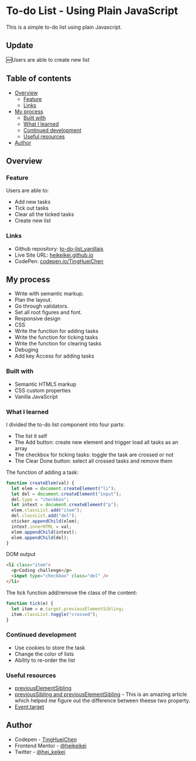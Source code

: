# To-do List - Using Plain JavaScript

This is a simple to-do list using plain Javascript.

## Update

🆕Users are able to create new list

## Table of contents

- [Overview](#overview)
  - [Feature](#feature)
  - [Links](#links)
- [My process](#my-process)
  - [Built with](#built-with)
  - [What I learned](#what-i-learned)
  - [Continued development](#continued-development)
  - [Useful resources](#useful-resources)
- [Author](#author)

## Overview

### Feature

Users are able to:

- Add new tasks
- Tick out tasks
- Clear all the ticked tasks
- Create new list

### Links

- Github repository: [to-do-list_vanillajs](https://github.com/hejkeikei/to-do-list_vanillajs)
- Live Site URL: [hejkeikei.github.io](https://hejkeikei.github.io/to-do-list_vanillajs)
- CodePen: [codepen.io/TingHueiChen](https://codepen.io/TingHueiChen/pen/GRQroZR)

## My process

- Write with semantic markup.
- Plan the layout.
- Go through validators.
- Set all root figures and font.
- Responsive design
- CSS
- Write the function for adding tasks
- Write the function for ticking tasks
- Write the function for clearing tasks
- Debuging
- Add key Access for adding tasks

### Built with

- Semantic HTML5 markup
- CSS custom properties
- Vanilla JavaScript

### What I learned

I divided the to-do list component into four parts:

- The list it self
- The Add button: create new element and trigger load all tasks as an array
- The checkbox for ticking tasks: toggle the task are crossed or not
- The Clear Done button: select all crossed tasks and remove them

The function of adding a task:

```js
function createElem(val) {
  let elem = document.createElement("li");
  let del = document.createElement("input");
  del.type = "checkbox";
  let intext = document.createElement("p");
  elem.classList.add("item");
  del.classList.add("del");
  sticker.appendChild(elem);
  intext.innerHTML = val;
  elem.appendChild(intext);
  elem.appendChild(del);
}
```

DOM output

```html
<li class="item">
  <p>Coding challenge</p>
  <input type="checkbox" class="del" />
</li>
```

The tick function add/remove the class of the content:

```js
function tick(e) {
  let item = e.target.previousElementSibling;
  item.classList.toggle("crossed");
}
```

### Continued development

- Use cookies to store the task
- Change the color of lists
- Ability to re-order the list

### Useful resources

- [previousElementSibling](https://developer.mozilla.org/en-US/docs/Web/API/Element/previousElementSibling)
- [previousSibling and previousElementSibling](https://stackoverflow.com/questions/52467728/difference-between-previoussibling-and-previouselementsibling-javascript) - This is an amazing article which helped me figure out the difference between theese two property.
- [Event.target](https://developer.mozilla.org/en-US/docs/Web/API/Event/target)

## Author

- Codepen - [TingHueiChen](https://codepen.io/TingHueiChen)
- Frontend Mentor - [@hejkeikei](https://www.frontendmentor.io/profile/hejkeikei)
- Twitter - [@hej_keikei](https://twitter.com/hej_keikei)
